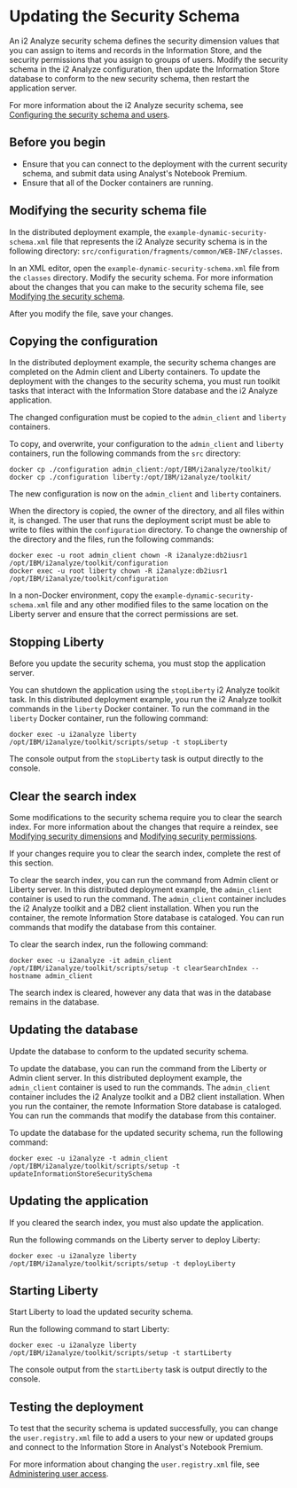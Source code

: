# Updating the Security Schema
An i2 Analyze security schema defines the security dimension values that you can assign to items and records in the Information Store, and the security permissions that you assign to groups of users. Modify the security schema in the i2 Analyze configuration, then update the Information Store database to conform to the new security schema, then restart the application server.

For more information about the i2 Analyze security schema, see [Configuring the security schema and users](https://www.ibm.com/support/knowledgecenter/SSXVXZ/com.ibm.i2.eia.go.live.doc/t_changing_sec_schema.html).

## Before you begin
- Ensure that you can connect to the deployment with the current security schema, and submit data using Analyst's Notebook Premium.
- Ensure that all of the Docker containers are running.

## Modifying the security schema file
In the distributed deployment example, the `example-dynamic-security-schema.xml` file that represents the i2 Analyze security schema is in the following directory: `src/configuration/fragments/common/WEB-INF/classes`.

In an XML editor, open the `example-dynamic-security-schema.xml` file from the `classes` directory. Modify the security schema. For more information about the changes that you can make to the security schema file, see [Modifying the security schema](https://www.ibm.com/support/knowledgecenter/SSXVXZ/com.ibm.i2.eia.maintain.doc/modifying_security_schema.html).

After you modify the file, save your changes.

## Copying the configuration
In the distributed deployment example, the security schema changes are completed on the Admin client and Liberty containers. To update the deployment with the changes to the security schema, you must run toolkit tasks that interact with the Information Store database and the i2 Analyze application.

The changed configuration must be copied to the `admin_client` and `liberty` containers.

To copy, and overwrite, your configuration to the `admin_client` and `liberty` containers, run the following commands from the `src` directory:
```
docker cp ./configuration admin_client:/opt/IBM/i2analyze/toolkit/
docker cp ./configuration liberty:/opt/IBM/i2analyze/toolkit/
```
The new configuration is now on the `admin_client` and `liberty` containers.

When the directory is copied, the owner of the directory, and all files within it, is changed. The user that runs the deployment script must be able to write to files within the `configuration` directory. To change the ownership of the directory and the files, run the following commands:
```
docker exec -u root admin_client chown -R i2analyze:db2iusr1 /opt/IBM/i2analyze/toolkit/configuration
docker exec -u root liberty chown -R i2analyze:db2iusr1 /opt/IBM/i2analyze/toolkit/configuration
```

In a non-Docker environment, copy the `example-dynamic-security-schema.xml` file and any other modified files to the same location on the Liberty server and ensure that the correct permissions are set.

## Stopping Liberty
Before you update the security schema, you must stop the application server.

You can shutdown the application using the `stopLiberty` i2 Analyze toolkit task. In this distributed deployment example, you run the i2 Analyze toolkit commands in the `liberty` Docker container. To run the command in the `liberty` Docker container, run the following command:
```
docker exec -u i2analyze liberty /opt/IBM/i2analyze/toolkit/scripts/setup -t stopLiberty
```
The console output from the `stopLiberty` task is output directly to the console.

## Clear the search index
Some modifications to the security schema require you to clear the search index. For more information about the changes that require a reindex, see [Modifying security dimensions](https://www.ibm.com/support/knowledgecenter/SSXVXZ/com.ibm.i2.eia.maintain.doc/security_schema_modify.html) and [Modifying security permissions](https://www.ibm.com/support/knowledgecenter/SSXVXZ/com.ibm.i2.eia.maintain.doc/t_modify_dynamic.html).

If your changes require you to clear the search index, complete the rest of this section.

To clear the search index, you can run the command from Admin client or Liberty server. In this distributed deployment example, the `admin_client` container is used to run the command. The `admin_client` container includes the i2 Analyze toolkit and a DB2 client installation. When you run the container, the remote Information Store database is cataloged. You can run commands that modify the database from this container.

To clear the search index, run the following command:
```
docker exec -u i2analyze -it admin_client /opt/IBM/i2analyze/toolkit/scripts/setup -t clearSearchIndex --hostname admin_client
```

The search index is cleared, however any data that was in the database remains in the database.

## Updating the database
Update the database to conform to the updated security schema.

To update the database, you can run the command from the Liberty or Admin client server. In this distributed deployment example, the `admin_client` container is used to run the commands. The `admin_client` container includes the i2 Analyze toolkit and a DB2 client installation. When you run the container, the remote Information Store database is cataloged. You can run the commands that modify the database from this container.

To update the database for the updated security schema, run the following command:
```
docker exec -u i2analyze -t admin_client /opt/IBM/i2analyze/toolkit/scripts/setup -t updateInformationStoreSecuritySchema
```

## Updating the application
If you cleared the search index, you must also update the application.

Run the following commands on the Liberty server to deploy Liberty:

```
docker exec -u i2analyze liberty /opt/IBM/i2analyze/toolkit/scripts/setup -t deployLiberty
```

## Starting Liberty
Start Liberty to load the updated security schema.

Run the following command to start Liberty:
```
docker exec -u i2analyze liberty /opt/IBM/i2analyze/toolkit/scripts/setup -t startLiberty
```
The console output from the `startLiberty` task is output directly to the console.


## Testing the deployment
To test that the security schema is updated successfully, you can change the `user.registry.xml` file to add a users to your new or updated groups and connect to the Information Store in Analyst's Notebook Premium.

For more information about changing the `user.registry.xml` file, see [Administering user access](https://www.ibm.com/support/knowledgecenter/SSXVXZ/com.ibm.i2.eia.maintain.doc/security_users_addremove.html).
